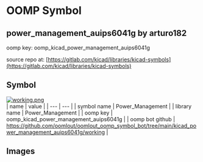 # OOMP Symbol  
## power_management_auips6041g  by arturo182  
  
oomp key: oomp_kicad_power_management_auips6041g  
  
source repo at: [https://gitlab.com/kicad/libraries/kicad-symbols](https://gitlab.com/kicad/libraries/kicad-symbols)  
## Symbol  
  
[![working.png](working_600.png)](working.png)  
| name | value | 
| --- | --- | 
| symbol name | Power_Management | 
| library name | Power_Management | 
| oomp key | oomp_kicad_power_management_auips6041g | 
| oomp bot github | https://github.com/oomlout/oomlout_oomp_symbol_bot/tree/main/kicad_power_management_auips6041g/working | 
## Images  
